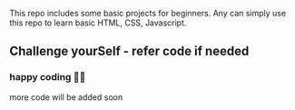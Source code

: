 This repo includes some basic projects for beginners. Any can simply use this repo to learn basic HTML, CSS, Javascript. 


## Challenge yourSelf - refer code if needed 

### happy coding 👨‍🎓

more code will be added soon

